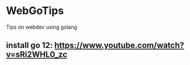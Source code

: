 # WebGoTips
Tips on webdev using golang

## install go 12: https://www.youtube.com/watch?v=sRi2WHL0_zc
